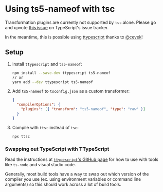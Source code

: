 # Using ts5-nameof with tsc

Transformation plugins are currently not supported by `tsc` alone. Please go and upvote [this issue](https://github.com/Microsoft/TypeScript/issues/14419) on TypeScript's issue tracker.

In the meantime, this is possible using [ttypescript](https://github.com/cevek/ttypescript) thanks to [@cevek](https://github.com/cevek)!

## Setup

1. Install `ttypescript` and `ts5-nameof`:

   ```bash
   npm install --save-dev ttypescript ts5-nameof
   // or
   yarn add --dev ttypescript ts5-nameof
   ```

2. Add `ts5-nameof` to `tsconfig.json` as a custom transformer:

   ```json
   {
     "compilerOptions": {
       "plugins": [{ "transform": "ts5-nameof", "type": "raw" }]
     }
   }
   ```

3. Compile with `ttsc` instead of `tsc`:

   ```bash
   npx ttsc
   ```

### Swapping out TypeScript with TTypeScript

Read the instructions at [`ttypescript`'s GitHub page](https://github.com/cevek/ttypescript) for how to use with tools like `ts-node` and visual studio code.

Generally, most build tools have a way to swap out which version of the compiler you use (ex. using environment variables or command line arguments) so this should work across a lot of build tools.
